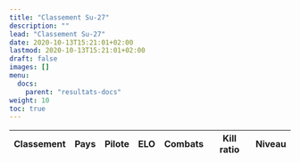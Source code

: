 ```yaml
---
title: "Classement Su-27"
description: ""
lead: "Classement Su-27"
date: 2020-10-13T15:21:01+02:00
lastmod: 2020-10-13T15:21:01+02:00
draft: false
images: []
menu:
  docs:
    parent: "resultats-docs"
weight: 10
toc: true
---
```


<!-- Flag icons -->
<link href="https://cdnjs.cloudflare.com/ajax/libs/flag-icon-css/6.6.6/css/flag-icons.min.css" rel="stylesheet">

<div class="table-responsive">
<table
  id="table"
  data-toggle="table"
  data-search="true"
  data-data-type="text"
  data-pagination="true"
  data-page-size="25"
  data-response-handler="responseHandler"
  data-url="/data/elodf_1v1_classement_Su27_elo.json">
  <thead>
    <tr>
      <th data-field="Classement" data-sortable="true">Classement</th>
      <th data-field="Country" data-sortable="true">Pays</th>
      <th data-field="Player">Pilote</th>
      <th data-field="ELO" data-sortable="true">ELO</th>
      <th data-field="Combats" data-sortable="true">Combats</th>
      <th data-field="Kill ratio" data-sortable="true">Kill ratio</th>
      <th data-field="LVL" data-sortable="true">Niveau</th>
    </tr>
  </thead>
</table>
</div>

<script>
  function responseHandler(res) {
    return JSON.parse(res)
  }
</script>
<link rel="stylesheet" href="https://unpkg.com/bootstrap-table@1.20.1/dist/bootstrap-table.min.css">
<script src="https://cdn.jsdelivr.net/npm/jquery/dist/jquery.min.js"></script>
<script src="https://unpkg.com/bootstrap-table@1.20.1/dist/bootstrap-table.min.js"></script>
